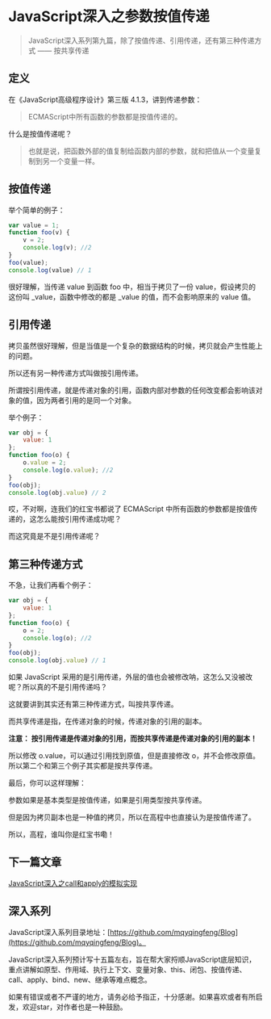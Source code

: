 # JavaScript深入之参数按值传递

> JavaScript深入系列第九篇，除了按值传递、引用传递，还有第三种传递方式 —— 按共享传递

## 定义

在《JavaScript高级程序设计》第三版 4.1.3，讲到传递参数：

> ECMAScript中所有函数的参数都是按值传递的。

什么是按值传递呢？

> 也就是说，把函数外部的值复制给函数内部的参数，就和把值从一个变量复制到另一个变量一样。

## 按值传递

举个简单的例子：

```javascript
var value = 1;
function foo(v) {
    v = 2;
    console.log(v); //2
}
foo(value);
console.log(value) // 1
```

很好理解，当传递 value 到函数 foo 中，相当于拷贝了一份 value，假设拷贝的这份叫 \_value，函数中修改的都是 \_value 的值，而不会影响原来的 value 值。

## 引用传递

拷贝虽然很好理解，但是当值是一个复杂的数据结构的时候，拷贝就会产生性能上的问题。

所以还有另一种传递方式叫做按引用传递。

所谓按引用传递，就是传递对象的引用，函数内部对参数的任何改变都会影响该对象的值，因为两者引用的是同一个对象。

举个例子：

```javascript
var obj = {
    value: 1
};
function foo(o) {
    o.value = 2;
    console.log(o.value); //2
}
foo(obj);
console.log(obj.value) // 2
```

哎，不对啊，连我们的红宝书都说了 ECMAScript 中所有函数的参数都是按值传递的，这怎么能按引用传递成功呢？

而这究竟是不是引用传递呢？

## 第三种传递方式

不急，让我们再看个例子：

```javascript
var obj = {
    value: 1
};
function foo(o) {
    o = 2;
    console.log(o); //2
}
foo(obj);
console.log(obj.value) // 1
```

如果 JavaScript 采用的是引用传递，外层的值也会被修改呐，这怎么又没被改呢？所以真的不是引用传递吗？

这就要讲到其实还有第三种传递方式，叫按共享传递。

而共享传递是指，在传递对象的时候，传递对象的引用的副本。

**注意： 按引用传递是传递对象的引用，而按共享传递是传递对象的引用的副本！**

所以修改 o.value，可以通过引用找到原值，但是直接修改 o，并不会修改原值。所以第二个和第三个例子其实都是按共享传递。

最后，你可以这样理解：

参数如果是基本类型是按值传递，如果是引用类型按共享传递。

但是因为拷贝副本也是一种值的拷贝，所以在高程中也直接认为是按值传递了。

所以，高程，谁叫你是红宝书嘞！

## 下一篇文章

[JavaScript深入之call和apply的模拟实现](https://github.com/mqyqingfeng/Blog/issues/11)

## 深入系列

JavaScript深入系列目录地址：[https://github.com/mqyqingfeng/Blog](https://github.com/mqyqingfeng/Blog)。

JavaScript深入系列预计写十五篇左右，旨在帮大家捋顺JavaScript底层知识，重点讲解如原型、作用域、执行上下文、变量对象、this、闭包、按值传递、call、apply、bind、new、继承等难点概念。

如果有错误或者不严谨的地方，请务必给予指正，十分感谢。如果喜欢或者有所启发，欢迎star，对作者也是一种鼓励。


